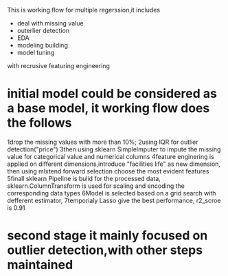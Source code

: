 This is working flow for multiple regerssion,it includes

- deal with missing value
- outerlier detection
- EDA
- modeling building
- model tuning

with recrusive featuring engineering


# initial model could be considered as a base model, it working flow does the follows
1drop the missing values with more than 10%;
2using IQR for outlier detection("price")
3then using sklearn SimpleImputer to impute the missing value for categorical value and numerical columns
4feature enginering is applied on different dimensions,introduce "facilities life" as new dimension, then using mlxtend forward selection
choose the most evident features
5finall sklearn Pipeline is bulid for the processed data, sklearn.ColumnTransform is used for scaling and encoding the corresponding
data types
6Model is selected based on a grid search with defferent estimator,
7temporialy Lasso give the best performance, r2_scroe is 0.91


# second stage it mainly focused on outlier detection,with other steps maintained
